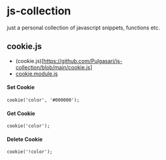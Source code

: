 # js-collection
just a personal collection of javascript snippets, functions etc.

## cookie.js

- (cookie.js)[https://github.com/Pulgasari/js-collection/blob/main/cookie.js]
- [cookie.module.js](https://github.com/Pulgasari/js-collection/blob/main/cookie.module.js)

#### Set Cookie
```JS
cookie('color', '#000000');
```

#### Get Cookie
```JS
cookie('color');
```

#### Delete Cookie
```JS
cookie('!color');
```
